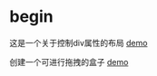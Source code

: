 # begin 
这是一个关于控制div属性的布局
 [demo](https://chundaodao.github.io/begin/Mytext/01.html) 
 
 创建一个可进行拖拽的盒子
[demo](https://chundaodao.github.io/begin/Mytext/index.html)
